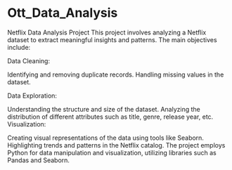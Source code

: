 # Ott_Data_Analysis

Netflix Data Analysis Project
This project involves analyzing a Netflix dataset to extract meaningful insights and patterns. The main objectives include:

Data Cleaning:

Identifying and removing duplicate records.
Handling missing values in the dataset.

Data Exploration:

Understanding the structure and size of the dataset.
Analyzing the distribution of different attributes such as title, genre, release year, etc.
Visualization:

Creating visual representations of the data using tools like Seaborn.
Highlighting trends and patterns in the Netflix catalog.
The project employs Python for data manipulation and visualization, utilizing libraries such as Pandas and Seaborn.

